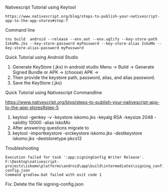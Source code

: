 Nativescript Tutorial using Keytool
```
https://www.nativescript.org/blog/steps-to-publish-your-nativescript-app-to-the-app-stores#step-7
```

Command line
```
tns build  android --release --env.aot --env.uglify --key-store-path IskoMo.jks --key-store-password myPassword --key-store-alias IskoMo --key-store-alias-password myPassword
```
Quick Tutorial using Android Studio

1. Generate KeyStore (.jks) in android studio
   Menu -> Build -> Generate Signed Bundle or APK -> (choose) APK ->
2. Then provide the keystore path, password, alias, and alias password.
3. Save the KeyStore (.jks)

Quick Tutorial using Nativescript Commandline

https://www.nativescript.org/blog/steps-to-publish-your-nativescript-app-to-the-app-stores#step-5

1. keytool -genkey -v -keystore iskomo.jks -keyalg RSA -keysize 2048 -validity 10000 -alias IskoMo
2. After answering questions migrate to 
3. keytool -importkeystore -srckeystore iskomo.jks -destkeystore iskomo.jks -deststoretype pkcs12

Troubleshooting

```
Execution failed for task ':app:signingConfig Writer Release'.
F:\Desktop\nativescript-projects\iskomo\platforms\android\app\build\intermediates\signing_config\release\out\signing-config.json 
Command gradlew.bat failed with exit code 1
```
Fix: Delete the file signing-config.json
